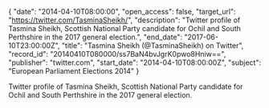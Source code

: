 {
  "date": "2014-04-10T08:00:00", 
  "open_access": false, 
  "target_url": "https://twitter.com/TasminaSheikh/", 
  "description": "Twitter profile of Tasmina Sheikh, Scottish National Party candidate for Ochil and South Perthshire in the 2017 general election.", 
  "end_date": "2017-06-10T23:00:00Z", 
  "title": "Tasmina Sheikh (@TasminaSheikh) on Twitter", 
  "record_id": "20140410T080000/ss7BaN4bvJgrK0pwo8Hniw==", 
  "publisher": "twitter.com", 
  "start_date": "2014-04-10T08:00:00Z", 
  "subject": "European Parliament Elections 2014"
}

Twitter profile of Tasmina Sheikh, Scottish National Party candidate for Ochil and South Perthshire in the 2017 general election.